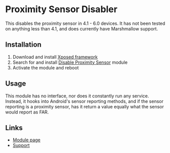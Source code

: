 Proximity Sensor Disabler
========================

This disables the proximity sensor in 4.1 - 6.0 devices. It has not been tested on anything less than 4.1, and does currently have Marshmallow support.  

Installation
------------
 1. Download and install [Xposed framework](http://repo.xposed.info/module/de.robv.android.xposed.installer)
 2. Search for and install [Disable Proximity Sensor](http://repo.xposed.info/module/com.mrchandler.disableprox) module
 3. Activate the module and reboot

Usage
-----
This module has no interface, nor does it constantly run any service. Instead, it hooks into Android's sensor reporting methods, and if the sensor reporting is a proximity sensor, has it return a value equally what the sensor would report as FAR.

Links
-----
 - [Module page](http://repo.xposed.info/module/com.mrchandler.disableprox)
 - [Support](http://forum.xda-developers.com/xposed/modules/mod-disable-proximity-t2798887)
